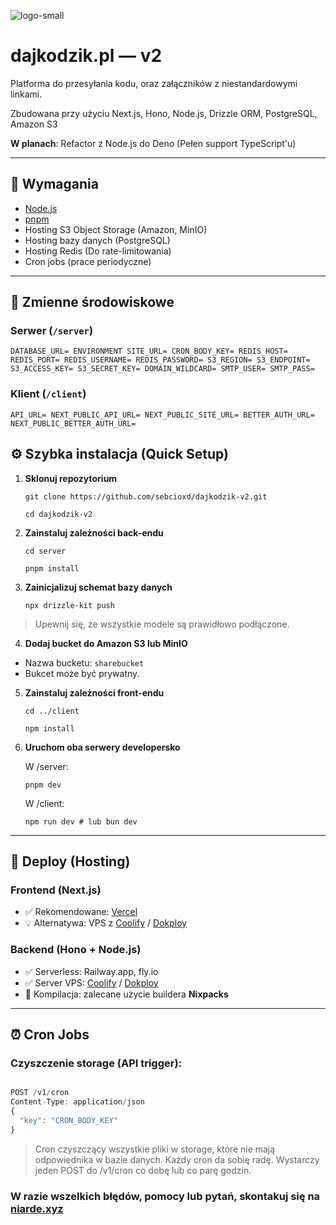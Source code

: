 ![logo-small](https://github.com/user-attachments/assets/cbdea055-7bc0-4249-92ed-b9e404c1be88)

# dajkodzik.pl — v2

 Platforma do przesyłania kodu, oraz załączników z niestandardowymi linkami. 

Zbudowana przy użyciu Next.js, Hono, Node.js, Drizzle ORM, PostgreSQL, Amazon S3

**W planach**: Refactor z Node.js do Deno (Pełen support TypeScript'u)

---

## 🔧 Wymagania

- [Node.js](https://nodejs.org)  
- [pnpm](https://pnpm.io/)  
- Hosting S3 Object Storage (Amazon, MinIO)
- Hosting bazy danych (PostgreSQL)
- Hosting Redis (Do rate-limitowania)
- Cron jobs (prace periodyczne)

---

## 📁 Zmienne środowiskowe

### Serwer (`/server`)
`DATABASE_URL=
ENVIRONMENT
SITE_URL=
CRON_BODY_KEY=
REDIS_HOST=
REDIS_PORT=
REDIS_USERNAME=
REDIS_PASSWORD=
S3_REGION=
S3_ENDPOINT=
S3_ACCESS_KEY=
S3_SECRET_KEY=
DOMAIN_WILDCARD=
SMTP_USER=
SMTP_PASS=
`
### Klient (`/client`)
`API_URL=
NEXT_PUBLIC_API_URL=
NEXT_PUBLIC_SITE_URL=
BETTER_AUTH_URL=
NEXT_PUBLIC_BETTER_AUTH_URL=`

## ⚙️ Szybka instalacja (Quick Setup)

1. **Sklonuj repozytorium**

    `git clone https://github.com/sebcioxd/dajkodzik-v2.git`

    `cd dajkodzik-v2`

2. **Zainstaluj zależności back-endu**

    `cd server`

    `pnpm install`

3. **Zainicjalizuj schemat bazy danych**

    `npx drizzle-kit push`

> Upewnij się, że wszystkie modele są prawidłowo podłączone.

4. **Dodaj bucket do Amazon S3 lub MinIO**

- Nazwa bucketu: `sharebucket`
- Bukcet może być prywatny.

5. **Zainstaluj zależności front-endu**

    `cd ../client`

    `npm install`

6. **Uruchom oba serwery developersko**

    W /server:

    `pnpm dev`

    W /client:

    `npm run dev # lub bun dev`

---

## 🚀 Deploy (Hosting)

### Frontend (Next.js)

- ✅ Rekomendowane: [Vercel](https://vercel.com/)
- 💡 Alternatywa: VPS z [Coolify](https://coolify.io/) / [Dokploy](https://dokploy.com/)

### Backend (Hono + Node.js)

- ✅ Serverless: Railway.app, fly.io
- ✅ Server VPS: [Coolify](https://coolify.io/) / [Dokploy](https://dokploy.com/)
- 🧰 Kompilacja: zalecane użycie buildera **Nixpacks**

---

## ⏰ Cron Jobs

### Czyszczenie storage (API trigger):

```js 

POST /v1/cron
Content-Type: application/json
{
  "key": "CRON_BODY_KEY"
}

```

> Cron czyszczący wszystkie pliki w storage, które nie mają odpowiednika w bazie danych. 
> Każdy cron da sobię radę. Wystarczy jeden POST do /v1/cron co dobę lub co parę godzin.

### W razie wszelkich błędów, pomocy lub pytań, skontakuj się na [niarde.xyz](https://www.niarde.xyz/)
